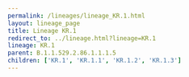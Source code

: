 ```yaml
---
permalink: /lineages/lineage_KR.1.html
layout: lineage_page
title: Lineage KR.1
redirect_to: ../lineage.html?lineage=KR.1
lineage: KR.1
parent: B.1.1.529.2.86.1.1.1.5
children: ['KR.1', 'KR.1.1', 'KR.1.2', 'KR.1.3']
---
```

